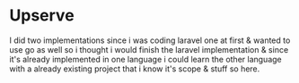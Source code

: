 # Upserve

I did two implementations since i was coding laravel one at first & wanted to use go as well so i thought i would finish the laravel implementation & since it's already implemented in one language i could learn the other language with a already existing project that i know it's scope & stuff so here.

